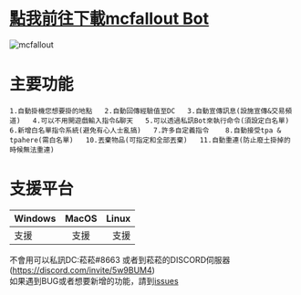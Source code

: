    [點我前往下載mcfallout Bot](https://github.com/rrt467778/mcfallout-Bot/releases)
===============================================================
![mcfallout](https://imgur.dcard.tw/cdQkFXQ.png "廢土伺服器logo")    

# 主要功能    
`1.自動掛機您想要掛的地點  
2.自動回傳經驗值至DC  
3.自動宣傳訊息(設施宣傳&交易頻道)  
4.可以不用開遊戲輸入指令&聊天  
5.可以透過私訊Bot來執行命令(須設定白名單)  
6.新增白名單指令系統(避免有心人士亂搞)  
7.許多自定義指令   
8.自動接受tpa & tpahere(需白名單)  
10.丟棄物品(可指定和全部丟棄)  
11.自動重連(防止廢土掛掉的時候無法重連) `   
  
# 支援平台
| Windows| MacOS | Linux |
|:-------|:-----:|------:|
| 支援 |  支援 |   支援 |  

不會用可以私訊DC:菘菘#8663  或者到菘菘的DISCORD伺服器(https://discord.com/invite/5w9BUM4)   
如果遇到BUG或者想要新增的功能，請到[issues](https://github.com/rrt467778/mcfallout-Bot/issues)   
 
